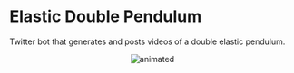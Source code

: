 # Elastic Double Pendulum

Twitter bot that generates and posts videos of a double elastic pendulum.

<p align="center">
  <img src="assets/resize_example.gif" alt="animated" />
</p>
